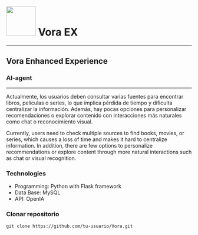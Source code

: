 # <img src="https://github.com/user-attachments/assets/849020da-c3c5-4731-b267-964129ee2c11" height =80px>  Vora EX
--- 
## Vora Enhanced Experience

### AI-agent
---

Actualmente, los usuarios deben consultar varias fuentes para encontrar libros, películas o series, lo que implica pérdida de tiempo y dificulta centralizar la información. Además, hay pocas opciones para personalizar recomendaciones o explorar contenido con interacciones más naturales como chat o reconocimiento visual.

Currently, users need to check multiple sources to find books, movies, or series, which causes a loss of time and makes it hard to centralize information. In addition, there are few options to personalize recommendations or explore content through more natural interactions such as chat or visual recognition.

### Technologies
- Programming: Python with Flask framework
- Data Base: MySQL
- API: OpenIA

### Clonar repositorio
`git clone https://github.com/tu-usuario/Vora.git`

